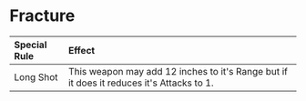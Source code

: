 # Fracture

| Special Rule | Effect |
| :----------- | :----- |
| Long Shot | This weapon may add 12 inches to it's Range but if it does it reduces it's Attacks to 1. |